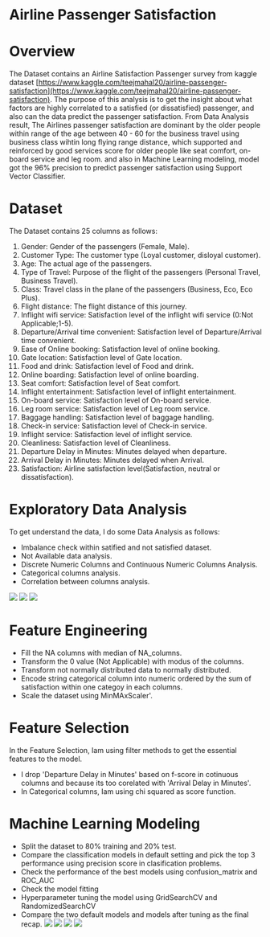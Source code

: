 # Airline Passenger Satisfaction
# Overview
The Dataset contains an Airline Satisfaction Passenger survey from kaggle dataset [https://www.kaggle.com/teejmahal20/airline-passenger-satisfaction](https://www.kaggle.com/teejmahal20/airline-passenger-satisfaction). The purpose of this analysis is to get the insight about what factors are highly correlated to a satisfied (or dissatisfied) passenger, and also can the data predict the passenger satisfaction. 
From Data Analysis result, The Airlines passenger satisfaction are dominant by the older people within range of the age between 40 - 60 for the business travel using business class wihtin long flying range distance, which supported and reinforced by good services score for older people like seat comfort, on-board service and leg room. and also in Machine Learning modeling, model got the 96% precision to predict passenger satisfaction using Support Vector Classifier.
# Dataset
The Dataset contains 25 columns as follows:
1. Gender: Gender of the passengers (Female, Male).
2. Customer Type: The customer type (Loyal customer, disloyal customer).
3. Age: The actual age of the passengers.
4. Type of Travel: Purpose of the flight of the passengers (Personal Travel, Business Travel).
5. Class: Travel class in the plane of the passengers (Business, Eco, Eco Plus).
6. Flight distance: The flight distance of this journey.
7. Inflight wifi service: Satisfaction level of the inflight wifi service (0:Not Applicable;1-5).
8. Departure/Arrival time convenient: Satisfaction level of Departure/Arrival time convenient.
9. Ease of Online booking: Satisfaction level of online booking.
10. Gate location: Satisfaction level of Gate location.
11. Food and drink: Satisfaction level of Food and drink.
12. Online boarding: Satisfaction level of online boarding.
13. Seat comfort: Satisfaction level of Seat comfort.
14. Inflight entertainment: Satisfaction level of inflight entertainment.
15. On-board service: Satisfaction level of On-board service.
16. Leg room service: Satisfaction level of Leg room service.
17. Baggage handling: Satisfaction level of baggage handling.
18. Check-in service: Satisfaction level of Check-in service.
19. Inflight service: Satisfaction level of inflight service.
20. Cleanliness: Satisfaction level of Cleanliness.
21. Departure Delay in Minutes: Minutes delayed when departure.
22. Arrival Delay in Minutes: Minutes delayed when Arrival.
23. Satisfaction: Airline satisfaction level(Satisfaction, neutral or dissatisfaction).
# Exploratory Data Analysis
To get understand the data, I do some Data Analysis as follows:
- Imbalance check within satified and not satisfied dataset.
- Not Available data analysis.
- Discrete Numeric Columns and Continuous Numeric Columns Analysis.
- Categorical columns analysis.
- Correlation between columns analysis.

![](https://github.com/RodzanIskandar/Airline_Passenger_satisfaction/blob/main/images/Data_Analysis1.png)
![](https://github.com/RodzanIskandar/Airline_Passenger_satisfaction/blob/main/images/Data_Analysis2.png)
![](https://github.com/RodzanIskandar/Airline_Passenger_satisfaction/blob/main/images/Data_Analysis4.png)
# Feature Engineering
- Fill the NA columns with median of NA_columns.
- Transform the 0 value (Not Applicable) with modus of the columns.
- Transform not normally distributed data to normally distributed.
- Encode string categorical column into numeric ordered by the sum of satisfaction within one categoy in each columns.
- Scale the dataset using MinMAxScaler'.
# Feature Selection
In the Feature Selection, Iam using filter methods to get the essential features to the model.
- I drop 'Departure Delay in Minutes' based on f-score in cotinuous columns and because its too corelated with 'Arrival Delay in Minutes'.
- In Categorical columns, Iam using chi squared as score function.
# Machine Learning Modeling
- Split the dataset to 80% training and 20% test.
- Compare the classification models in default setting and pick the top 3 performance using precision score in clasification problems.
- Check the performance of the best models using confusion_matrix and ROC_AUC
- Check the model fitting
- Hyperparameter tuning the model using GridSearchCV and RandomizedSearchCV
- Compare the two default models and models after tuning as the final recap.
![](https://github.com/RodzanIskandar/Airline_Passenger_satisfaction/blob/main/images/ML1.png)
![](https://github.com/RodzanIskandar/Airline_Passenger_satisfaction/blob/main/images/ML2.png)
![](https://github.com/RodzanIskandar/Airline_Passenger_satisfaction/blob/main/images/ML3.png)
![](https://github.com/RodzanIskandar/Airline_Passenger_satisfaction/blob/main/images/ML4.png)
